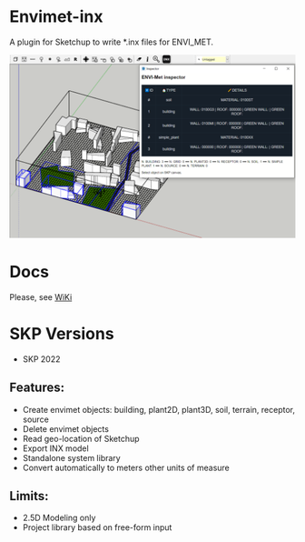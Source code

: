 # Envimet-inx
A plugin for Sketchup to write *.inx files for ENVI_MET.

![image](https://github.com/ENVI-coding/Envimet-INX/blob/main/envimet-inx.PNG)

# Docs
Please, see [WiKi](https://github.com/ENVI-coding/Envimet-INX/wiki)

# SKP Versions
* SKP 2022

## Features:
- Create envimet objects: building, plant2D, plant3D, soil, terrain, receptor, source
- Delete envimet objects
- Read geo-location of Sketchup
- Export INX model
- Standalone system library
- Convert automatically to meters other units of measure

## Limits:
- 2.5D Modeling only
- Project library based on free-form input
